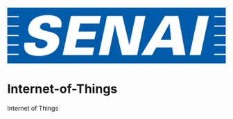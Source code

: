 ![logo](https://github.com/ThonneSilva/Internet-of-Things/blob/main/senai-logo-3.png)
# Internet-of-Things
Internet of Things
